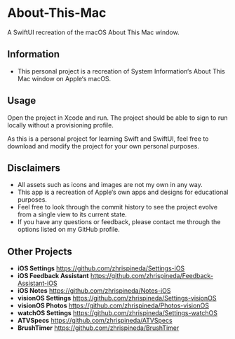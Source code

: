 #  About-This-Mac
A SwiftUI recreation of the macOS About This Mac window.

## Information
- This personal project is a recreation of System Information‘s About This Mac window on Apple‘s macOS.

## Usage
Open the project in Xcode and run. The project should be able to sign to run locally without a provisioning profile.

As this is a personal project for learning Swift and SwiftUI, feel free to download and modify the project for your own personal purposes.

## Disclaimers
- All assets such as icons and images are not my own in any way.
- This app is a recreation of Apple‘s own apps and designs for educational purposes.
- Feel free to look through the commit history to see the project evolve from a single view to its current state.
- If you have any questions or feedback, please contact me through the options listed on my GitHub profile.

## Other Projects
- **iOS Settings** https://github.com/zhrispineda/Settings-iOS
- **iOS Feedback Assistant** https://github.com/zhrispineda/Feedback-Assistant-iOS
- **iOS Notes** https://github.com/zhrispineda/Notes-iOS
- **visionOS Settings** https://github.com/zhrispineda/Settings-visionOS
- **visionOS Photos** https://github.com/zhrispineda/Photos-visionOS
- **watchOS Settings** https://github.com/zhrispineda/Settings-watchOS
- **ATVSpecs** https://github.com/zhrispineda/ATVSpecs
- **BrushTimer** https://github.com/zhrispineda/BrushTimer
